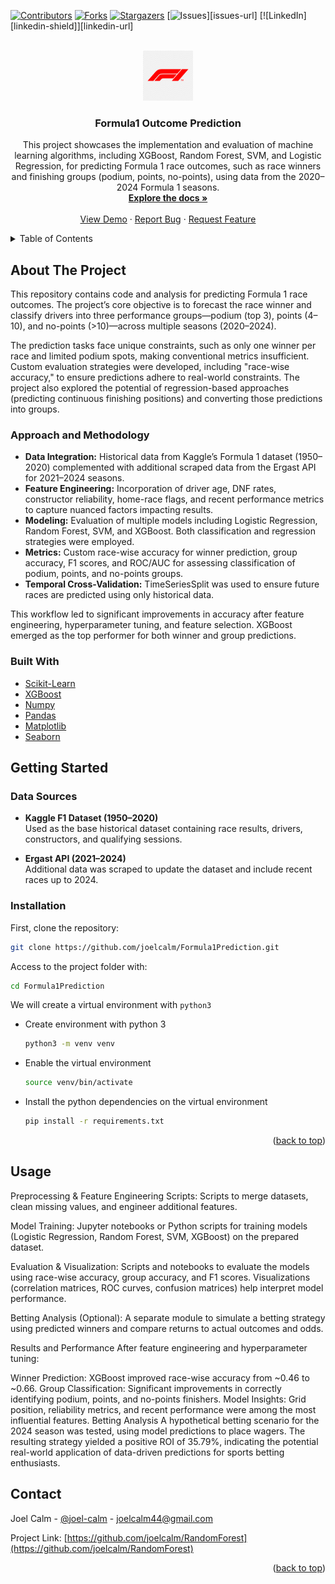 <div id="top"></div>

<!-- PROJECT SHIELDS -->
<!--
*** https://www.markdownguide.org/basic-syntax/#reference-style-links
-->
[![Contributors][contributors-shield]][contributors-url]
[![Forks][forks-shield]][forks-url]
[![Stargazers][stars-shield]][stars-url]
[![Issues][issues-shield]][issues-url]
[![LinkedIn][linkedin-shield]][linkedin-url]



<!-- PROJECT LOGO -->
<br />
<div align="center">
  <a href="[https://github.com/joelcalm/Formula1Prediction](https://github.com/joelcalm/Formula1Prediction)">
    <img src="logo.png" alt="Logo" width="80" height="80">
  </a>  

  <h3 align="center">Formula1 Outcome Prediction</h3>

  <p align="center">
    This project showcases the implementation and evaluation of machine learning algorithms, including XGBoost, Random Forest, SVM, and Logistic Regression, for predicting Formula 1 race outcomes, such as race winners and finishing groups (podium, points, no-points), using data from the 2020–2024 Formula 1 seasons.
    <br />
    <a href="https://github.com/joelcalm/RandomForest"><strong>Explore the docs »</strong></a>
    <br />
    <br />
    <a href="https://github.com/joelcalm/RandomForest">View Demo</a>
    ·
    <a href="https://github.com/joelcalm/RandomForest/issues">Report Bug</a>
    ·
    <a href="https://github.com/joelcalm/RandomForest/issues">Request Feature</a>
  </p>
</div>

<!-- TABLE OF CONTENTS -->
<details>
  <summary>Table of Contents</summary>
  <ol>
    <li>
      <a href="#about-the-project">About The Project</a>
      <ul>
        <li><a href="#approach-and-methodology">Approach and Methodology</a></li>
        <li><a href="#built-with">Built With</a></li>
      </ul>
    </li>
    <li>
      <a href="#getting-started">Getting Started</a>
      <ul>
        <li><a href="#data-sources">Data Sources</a></li>
        <li><a href="#installation">Installation</a></li>
      </ul>
    </li>
    <li><a href="#usage">Usage</a></li>
    <li><a href="#results-and-performance">Results and Performance</a></li>
    <li><a href="#betting-analysis">Betting Analysis</a></li>
    <li><a href="#contact">Contact</a></li>
  </ol>
</details>


## About The Project

This repository contains code and analysis for predicting Formula 1 race outcomes. The project’s core objective is to forecast the race winner and classify drivers into three performance groups—podium (top 3), points (4–10), and no-points (>10)—across multiple seasons (2020–2024).

The prediction tasks face unique constraints, such as only one winner per race and limited podium spots, making conventional metrics insufficient. Custom evaluation strategies were developed, including "race-wise accuracy," to ensure predictions adhere to real-world constraints. The project also explored the potential of regression-based approaches (predicting continuous finishing positions) and converting those predictions into groups.

### Approach and Methodology

- **Data Integration:** Historical data from Kaggle’s Formula 1 dataset (1950–2020) complemented with additional scraped data from the Ergast API for 2021–2024 seasons.
- **Feature Engineering:** Incorporation of driver age, DNF rates, constructor reliability, home-race flags, and recent performance metrics to capture nuanced factors impacting results.
- **Modeling:** Evaluation of multiple models including Logistic Regression, Random Forest, SVM, and XGBoost. Both classification and regression strategies were employed.
- **Metrics:** Custom race-wise accuracy for winner prediction, group accuracy, F1 scores, and ROC/AUC for assessing classification of podium, points, and no-points groups.
- **Temporal Cross-Validation:** TimeSeriesSplit was used to ensure future races are predicted using only historical data.

This workflow led to significant improvements in accuracy after feature engineering, hyperparameter tuning, and feature selection. XGBoost emerged as the top performer for both winner and group predictions.

### Built With

* [Scikit-Learn](https://scikit-learn.org/)
* [XGBoost](https://xgboost.readthedocs.io/)
* [Numpy](https://numpy.org/)
* [Pandas](https://pandas.pydata.org/)
* [Matplotlib](https://matplotlib.org/)
* [Seaborn](https://seaborn.pydata.org/)


## Getting Started

### Data Sources

- **Kaggle F1 Dataset (1950–2020)**  
  Used as the base historical dataset containing race results, drivers, constructors, and qualifying sessions.

- **Ergast API (2021–2024)**  
  Additional data was scraped to update the dataset and include recent races up to 2024.


### Installation


First, clone the repository:
   ```sh
   git clone https://github.com/joelcalm/Formula1Prediction.git
   ```
Access to the project folder with:
  ```sh
  cd Formula1Prediction
  ```

We will create a virtual environment with `python3`
* Create environment with python 3 
    ```sh
    python3 -m venv venv
    ```
    
* Enable the virtual environment
    ```sh
    source venv/bin/activate
    ```

* Install the python dependencies on the virtual environment
    ```sh
    pip install -r requirements.txt
    ```

<p align="right">(<a href="#top">back to top</a>)</p>

## Usage
Preprocessing & Feature Engineering Scripts:
Scripts to merge datasets, clean missing values, and engineer additional features.

Model Training:
Jupyter notebooks or Python scripts for training models (Logistic Regression, Random Forest, SVM, XGBoost) on the prepared dataset.

Evaluation & Visualization:
Scripts and notebooks to evaluate the models using race-wise accuracy, group accuracy, and F1 scores. Visualizations (correlation matrices, ROC curves, confusion matrices) help interpret model performance.

Betting Analysis (Optional):
A separate module to simulate a betting strategy using predicted winners and compare returns to actual outcomes and odds.

Results and Performance
After feature engineering and hyperparameter tuning:

Winner Prediction: XGBoost improved race-wise accuracy from ~0.46 to ~0.66.
Group Classification: Significant improvements in correctly identifying podium, points, and no-points finishers.
Model Insights: Grid position, reliability metrics, and recent performance were among the most influential features.
Betting Analysis
A hypothetical betting scenario for the 2024 season was tested, using model predictions to place wagers. The resulting strategy yielded a positive ROI of 35.79%, indicating the potential real-world application of data-driven predictions for sports betting enthusiasts.

<!-- CONTACT -->
## Contact

Joel Calm  - [@joel-calm](https://www.linkedin.com/in/joel-calm/) - joelcalm44@gmail.com

Project Link: [https://github.com/joelcalm/RandomForest](https://github.com/joelcalm/RandomForest)


<p align="right">(<a href="#top">back to top</a>)</p>



<!-- MARKDOWN LINKS & IMAGES -->
<!-- https://www.markdownguide.org/basic-syntax/#reference-style-links -->
[contributors-shield]: https://img.shields.io/github/contributors/joelcalm/RandomForest.svg?style=for-the-badge
[contributors-url]: https://github.com/joelcalm/RandomForest/graphs/contributors
[forks-shield]: https://img.shields.io/github/forks/puchee99/PytorchClassifier.svg?style=for-the-badge
[forks-url]: https://github.com/joelcalm/RandomForest/network/members
[stars-shield]: https://img.shields.io/github/stars/joelcalm/RandomForest.svg?style=for-the-badge
[stars-url]: https://github.com/joelcalm/RandomForest/stargazers
[issues-shield]: https://img.shields.io/github/issues/joelcalm/RandomForest.svg?style=for-the-badge

